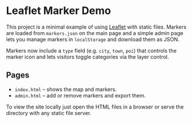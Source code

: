 # Leaflet Marker Demo

This project is a minimal example of using [Leaflet](https://leafletjs.com/) with static files.
Markers are loaded from `markers.json` on the main page and a simple admin page lets you manage
markers in `localStorage` and download them as JSON.

Markers now include a `type` field (e.g. `city`, `town`, `poi`) that controls the marker icon and
lets visitors toggle categories via the layer control.

## Pages
- `index.html` – shows the map and markers.
- `admin.html` – add or remove markers and export them.

To view the site locally just open the HTML files in a browser or serve the directory with any
static file server.
